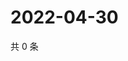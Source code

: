 # 2022-04-30

共 0 条

<!-- BEGIN WEIBO -->
<!-- 最后更新时间 Sat Apr 30 2022 04:17:25 GMT+0800 (China Standard Time) -->

<!-- END WEIBO -->
